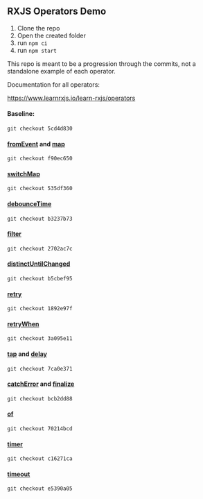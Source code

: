 ## RXJS Operators Demo

1. Clone the repo
2. Open the created folder
3. run `npm ci`
4. run `npm start`

This repo is meant to be a progression through the commits, not a standalone example of each operator.

Documentation for all operators:

https://www.learnrxjs.io/learn-rxjs/operators

#### Baseline:

```
git checkout 5cd4d830
```

#### [fromEvent](https://www.learnrxjs.io/learn-rxjs/operators/creation/fromevent) and [map](https://www.learnrxjs.io/learn-rxjs/operators/transformation/map)

```
git checkout f90ec650
```

#### [switchMap](https://www.learnrxjs.io/learn-rxjs/operators/transformation/switchmap)

```
git checkout 535df360
```

#### [debounceTime](https://www.learnrxjs.io/learn-rxjs/operators/filtering/debouncetime)

```
git checkout b3237b73
```

#### [filter](https://www.learnrxjs.io/learn-rxjs/operators/filtering/filter)

```
git checkout 2702ac7c
```

#### [distinctUntilChanged](https://www.learnrxjs.io/learn-rxjs/operators/filtering/distinctuntilchanged)

```
git checkout b5cbef95
```

#### [retry](https://www.learnrxjs.io/learn-rxjs/operators/error_handling/retry)

```
git checkout 1892e97f
```

#### [retryWhen](https://www.learnrxjs.io/learn-rxjs/operators/error_handling/retrywhen)

```
git checkout 3a095e11
```

#### [tap](https://www.learnrxjs.io/learn-rxjs/operators/utility/do) and [delay](https://www.learnrxjs.io/learn-rxjs/operators/utility/delay)

```
git checkout 7ca0e371
```

#### [catchError](https://www.learnrxjs.io/learn-rxjs/operators/error_handling/catch) and [finalize](https://www.learnrxjs.io/learn-rxjs/operators/utility/finalize)

```
git checkout bcb2dd88
```

#### [of](https://www.learnrxjs.io/learn-rxjs/operators/creation/of)

```
git checkout 70214bcd
```

#### [timer](https://www.learnrxjs.io/learn-rxjs/operators/creation/timer)

```
git checkout c16271ca
```

#### [timeout](https://www.learnrxjs.io/learn-rxjs/operators/utility/timeout)

```
git checkout e5390a05
```
